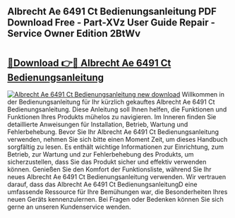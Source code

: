 ## Albrecht Ae 6491 Ct Bedienungsanleitung PDF Download Free - Part-XVz User Guide Repair - Service Owner Edition 2BtWv

# <h2><a href="http://df3n1q.blite.top/?on=Albrecht+Ae+6491+Ct+Bedienungsanleitung">🔗Download 👉🔴 Albrecht Ae 6491 Ct Bedienungsanleitung</a></h2>

[![Albrecht Ae 6491 Ct Bedienungsanleitung new download](https://i.imgur.com/lujVjoI.png)](http://df3n1q.blite.top/?on=Albrecht+Ae+6491+Ct+Bedienungsanleitung)
Willkommen in der Bedienungsanleitung für Ihr kürzlich gekauftes Albrecht Ae 6491 Ct Bedienungsanleitung. Diese Anleitung soll Ihnen helfen, die Funktionen und Funktionen Ihres Produkts mühelos zu navigieren. Im Inneren finden Sie detaillierte Anweisungen für Installation, Betrieb, Wartung und Fehlerbehebung. Bevor Sie Ihr Albrecht Ae 6491 Ct Bedienungsanleitung verwenden, nehmen Sie sich bitte einen Moment Zeit, um dieses Handbuch sorgfältig zu lesen. Es enthält wichtige Informationen zur Einrichtung, zum Betrieb, zur Wartung und zur Fehlerbehebung des Produkts, um sicherzustellen, dass Sie das Produkt sicher und effektiv verwenden können. Genießen Sie den Komfort der Funktionsliste, während Sie Ihr neues Albrecht Ae 6491 Ct Bedienungsanleitung verwenden. Wir vertrauen darauf, dass das Albrecht Ae 6491 Ct BedienungsanleitungD eine umfassende Ressource für Ihre Bemühungen war, die Besonderheiten Ihres neuen Geräts kennenzulernen. Bei Fragen oder Bedenken können Sie sich gerne an unseren Kundenservice wenden.
